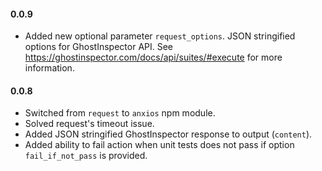 #### 0.0.9
* Added new optional parameter `request_options`. JSON stringified options for GhostInspector API. See https://ghostinspector.com/docs/api/suites/#execute for more information.

#### 0.0.8
* Switched from `request` to `anxios` npm module.
* Solved request's timeout issue.
* Added JSON stringified GhostInspector response to output (`content`).
* Added ability to fail action when unit tests does not pass if option `fail_if_not_pass` is provided.